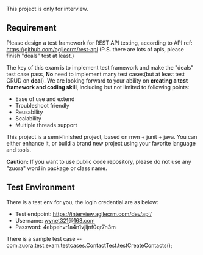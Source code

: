 
This project is only for interview.

## Requirement
Please design a test framework for REST API testing, according to API ref:               
https://github.com/agilecrm/rest-api (P.S. there are lots of apis, please finish "deals" test at least.)

The key of this exam is to implement test framework and make the "deals" test case pass, **No** need to implement many test cases(but at least test CRUD on **deal**). We are looking forward to your ability on **creating a test framework and coding skill**, including but not limited to following points:
* Ease of use and extend
* Troubleshoot friendly
* Reusability
* Scalability
* Multiple threads support

This project is a semi-finished project, based on mvn + junit + java.
You can either enhance it, or build a brand new project using your favorite language and tools.

**Caution:** If you want to use public code repository, please do not use any "zuora" word in package or class name.

## Test Environment
There is a test env for you, the login credential are as below:

* Test endpoint:     https://interview.agilecrm.com/dev/api/
* Username:          wynet321@163.com
* Password:          4ebpehvr1a4n1vjljnf0qr7n3m

There is a sample test case --
com.zuora.test.exam.testcases.ContactTest.testCreateContacts();
